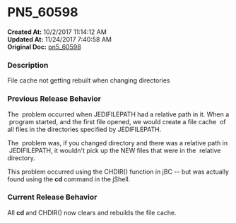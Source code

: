# PN5_60598

**Created At:** 10/2/2017 11:14:12 AM  
**Updated At:** 11/24/2017 7:40:58 AM  
**Original Doc:** [pn5_60598](https://docs.jbase.com/36526-5-6-2-release-notes/pn5_60598)  


### Description

File cache not getting rebuilt when changing directories



### Previous Release Behavior

The  problem occurred when JEDIFILEPATH had a relative path in it. When a  program started, and the first file opened, we would create a file cache  of all files in the directories specified by JEDIFILEPATH.

The  problem was, if you changed directory and there was a relative path in  JEDIFILEPATH, it wouldn't pick up the NEW files that were in the  relative directory.

This problem occurred using the CHDIR() function in jBC -- but was actually found using the **cd** command in the jShell.



### Current Release Behavior

All **cd** and CHDIR() now clears and rebuilds the file cache.
